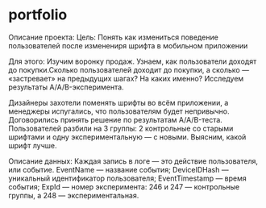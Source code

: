 # portfolio
Описание проекта:
Цель: Понять как измениться поведение пользователей после изменениря шрифта в мобильном приложении

Для этого: Изучим воронку продаж. Узнаем, как пользователи доходят до покупки.Сколько пользователей доходит до покупки, а сколько — «застревает» на предыдущих шагах? На каких именно? Исследуем результаты A/A/B-эксперимента.

Дизайнеры захотели поменять шрифты во всём приложении, а менеджеры испугались, что пользователям будет непривычно. Договорились принять решение по результатам A/A/B-теста. Пользователей разбили на 3 группы: 2 контрольные со старыми шрифтами и одну экспериментальную — с новыми. Выясним, какой шрифт лучше.

Описание данных:
Каждая запись в логе — это действие пользователя, или событие.
EventName — название события;
DeviceIDHash — уникальный идентификатор пользователя;
EventTimestamp — время события;
ExpId — номер эксперимента: 246 и 247 — контрольные группы, а 248 — экспериментальная.
